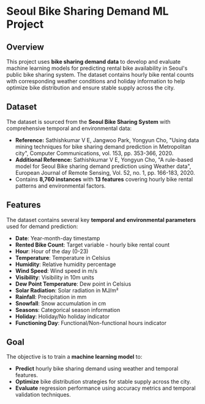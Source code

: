 # Seoul Bike Sharing Demand ML Project

## Overview

This project uses **bike sharing demand data** to develop and evaluate machine learning models for predicting rental bike availability in Seoul's public bike sharing system. The dataset contains hourly bike rental counts with corresponding weather conditions and holiday information to help optimize bike distribution and ensure stable supply across the city.

## Dataset

The dataset is sourced from the **Seoul Bike Sharing System** with comprehensive temporal and environmental data:

- **Reference:** Sathishkumar V E, Jangwoo Park, Yongyun Cho, "Using data mining techniques for bike sharing demand prediction in Metropolitan city", Computer Communications, vol. 153, pp. 353-366, 2020.
- **Additional Reference:** Sathishkumar V E, Yongyun Cho, "A rule-based model for Seoul Bike sharing demand prediction using Weather data", European Journal of Remote Sensing, Vol. 52, no. 1, pp. 166-183, 2020.
- Contains **8,760 instances** with **13 features** covering hourly bike rental patterns and environmental factors.

## Features

The dataset contains several key **temporal and environmental parameters** used for demand prediction:

- **Date**: Year-month-day timestamp
- **Rented Bike Count**: Target variable - hourly bike rental count
- **Hour**: Hour of the day (0-23)
- **Temperature**: Temperature in Celsius
- **Humidity**: Relative humidity percentage
- **Wind Speed**: Wind speed in m/s
- **Visibility**: Visibility in 10m units
- **Dew Point Temperature**: Dew point in Celsius
- **Solar Radiation**: Solar radiation in MJ/m²
- **Rainfall**: Precipitation in mm
- **Snowfall**: Snow accumulation in cm
- **Seasons**: Categorical season information
- **Holiday**: Holiday/No holiday indicator
- **Functioning Day**: Functional/Non-functional hours indicator

## Goal

The objective is to train a **machine learning model** to:

- **Predict** hourly bike sharing demand using weather and temporal features.
- **Optimize** bike distribution strategies for stable supply across the city.
- **Evaluate** regression performance using accuracy metrics and temporal validation techniques.